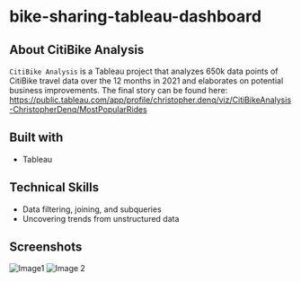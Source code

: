# bike-sharing-tableau-dashboard
## About CitiBike Analysis

`CitiBike Analysis` is a Tableau project that analyzes 650k data points of CitiBike travel data over the 12 months in 2021 and elaborates on potential business improvements. The final story can be found here: https://public.tableau.com/app/profile/christopher.denq/viz/CitiBikeAnalysis-ChristopherDenq/MostPopularRides

## Built with
- Tableau

## Technical Skills
- Data filtering, joining, and subqueries
- Uncovering trends from unstructured data

## Screenshots
![Image1](https://user-images.githubusercontent.com/74934154/152288038-9749fd7c-fe97-4f71-b3cb-1dfe6aceda70.png)
![Image 2](https://user-images.githubusercontent.com/74934154/152288040-f323038b-7c12-408a-815b-dc68e44c41c7.png)